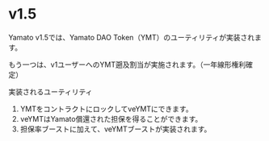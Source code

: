 # v1.5

Yamato v1.5では、Yamato DAO Token（YMT）のユーティリティが実装されます。

もう一つは、v1ユーザーへのYMT遡及割当が実施されます。（一年線形権利確定）



実装されるユーティリティ

1. YMTをコントラクトにロックしてveYMTにできます。
2. veYMTはYamato償還された担保を得ることができます。
3. 担保率ブーストに加えて、veYMTブーストが実装されます。

